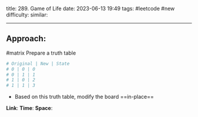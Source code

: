 title: 289. Game of Life
date: 2023-06-13 19:49
tags: #leetcode #new
difficulty:
similar: 

---
## Approach:
#matrix 
Prepare a truth table
```python
# Original | New | State
# 0 | 0 | 0
# 0 | 1 | 1
# 1 | 0 | 2
# 1 | 1 | 3
```

- Based on this truth table, modify the board ==in-place==

**Link**: 
**Time**:
**Space**: